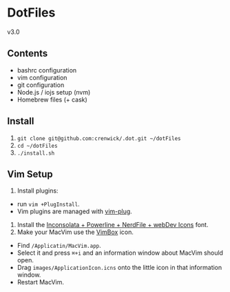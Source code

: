 # DotFiles
v3.0

## Contents

- bashrc configuration
- vim configuration
- git configuration
- Node.js / iojs setup (nvm)
- Homebrew files (+ cask)

## Install

1. `git clone git@github.com:crenwick/.dot.git ~/dotFiles`
1. `cd ~/dotFiles`
1. `./install.sh`

## Vim Setup

1. Install plugins:
  - run `vim +PlugInstall`.
  - Vim plugins are managed with [vim-plug](https://github.com/junegunn/vim-plug).
1. Install the [Inconsolata + Powerline + NerdFile + webDev Icons](https://github.com/ryanoasis/nerd-fonts/blob/master/patched-fonts/Inconsolata/Inconsolata%20for%20Powerline%20Plus%20Nerd%20File%20Types%20Mono%20Plus%20Font%20Awesome%20Plus%20Octicons%20Plus%20Pomicons.otf) font.
1. Make your MacVim use the [VimBox](https://github.com/jordwalke/VimBox) icon.
  - Find `/Applicatin/MacVim.app`.
  - Select it and press `⌘+i` and an information window about MacVim should open.
  - Drag `images/ApplicationIcon.icns` onto the little icon in that information window.
  - Restart MacVim.
